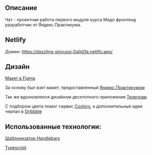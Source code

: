 ## Описание

Чат - проектная работа первого модуля курса Мидл фронтенд разработчик от Яндекс.Практикума.


## Netlify

Домен: https://dazzling-sinoussi-0a0d3e.netlify.app/

## Дизайн
[Макет в Figma](https://www.figma.com/file/1T4Vnk73ZWSzdJ2cchxeKd/Messenger)

За основу был взят макет, предоставленный [Яндекс.Практикумом](https://www.figma.com/file/24EUnEHGEDNLdOcxg7ULwV/Chat)

Так же вдохновлялся дизайном десктопного приложения [Телеграм](https://telegram.org/)

С подбором цвета помог сервис [Coolors](https://coolors.co/), а дополнительные идеи черпал в [Dribbble](https://dribbble.com/)

## Использованные технологии:

[Шаблонизатор Handlebars](https://handlebarsjs.com/)

[Typescript](https://www.typescriptlang.org/)
